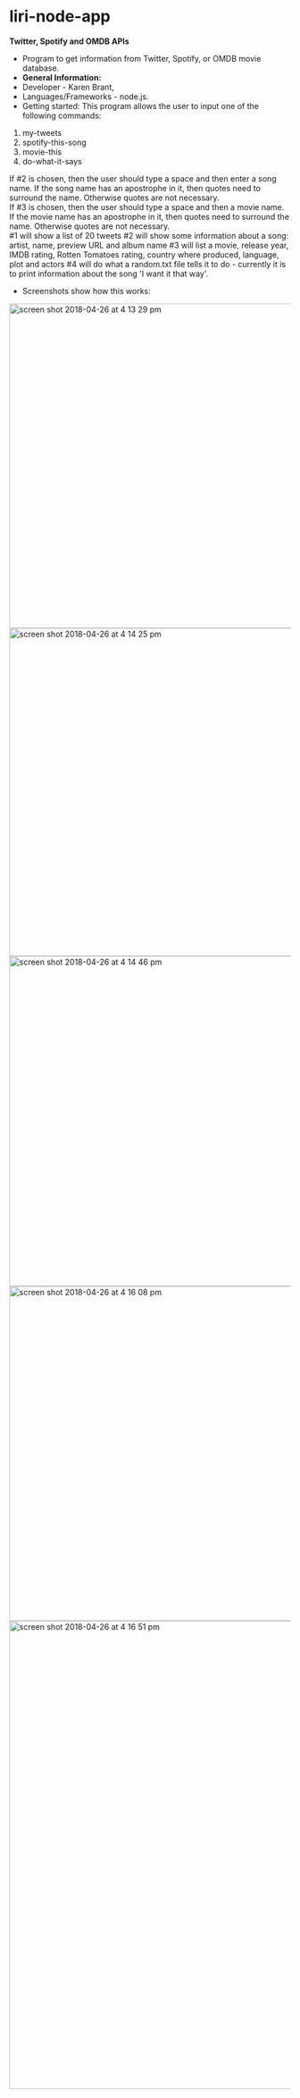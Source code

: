 # liri-node-app
**Twitter, Spotify and OMDB APIs**
* Program to get information from Twitter, Spotify, or OMDB movie database.
* **General Information:**
* Developer - Karen Brant,
* Languages/Frameworks - node.js. 
* Getting started: This program allows the user to input one of the following commands:
1. my-tweets
2. spotify-this-song
3. movie-this
4. do-what-it-says

If #2 is chosen, then the user should type a space and then enter a song name.  If the song name has an apostrophe in it, then quotes need to surround the name.  Otherwise quotes are not necessary.  
If #3 is chosen, then the user should type a space and then a movie name. If the movie name has an apostrophe in it, then quotes need to surround the name.  Otherwise quotes are not necessary.  
#1 will show a list of 20 tweets
#2 will show some information about a song:  artist, name, preview URL and album name
#3 will list a movie, release year, IMDB rating, Rotten Tomatoes rating, country where produced, language, plot and actors
#4 will do what a random.txt file tells it to do - currently it is to print information about the song 'I want it that way'.

* Screenshots show how this works:
<img width="581" alt="screen shot 2018-04-26 at 4 13 29 pm" src="https://user-images.githubusercontent.com/32180705/39329926-e2e7452c-496d-11e8-88da-e12cb2e7dd66.png">
<img width="587" alt="screen shot 2018-04-26 at 4 14 25 pm" src="https://user-images.githubusercontent.com/32180705/39329930-e6311db6-496d-11e8-926c-ab2a4c18281a.png">
<img width="591" alt="screen shot 2018-04-26 at 4 14 46 pm" src="https://user-images.githubusercontent.com/32180705/39329937-e9702f80-496d-11e8-868e-fad36c66a1ce.png">
<img width="599" alt="screen shot 2018-04-26 at 4 16 08 pm" src="https://user-images.githubusercontent.com/32180705/39329954-f5f2dfa0-496d-11e8-9d19-cba9d44041cd.png">
<img width="838" alt="screen shot 2018-04-26 at 4 16 51 pm" src="https://user-images.githubusercontent.com/32180705/39329965-fe593a18-496d-11e8-95ab-bef054d0fc91.png">
